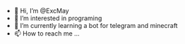 - 👋 Hi, I’m @ExcMay
- 👀 I’m interested in programing
- 🌱 I’m currently learning a bot for telegram and minecraft
- 📫 How to reach me ...

<!---
Excalibur2oo3/Excalibur2oo3 is a ✨ special ✨ repository because its `README.md` (this file) appears on your GitHub profile.
You can click the Preview link to take a look at your changes.
--->
